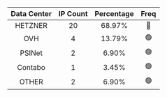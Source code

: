 | Data Center | IP Count | Percentage | Freq |
|:------------:|:--------:|:-----------:|:-----:|
| HETZNER | 20 | 68.97% | 🔴 |
| OVH | 4 | 13.79% | 🟢 |
| PSINet | 2 | 6.90% | 🟢 |
| Contabo | 1 | 3.45% | 🟢 |
| OTHER | 2 | 6.90% | 🟢 |